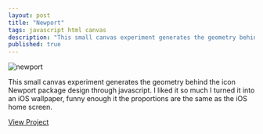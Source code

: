 ```yaml
---
layout: post
title: "Newport"
tags: javascript html canvas
description: "This small canvas experiment generates the geometry behind the icon Newport package design through javascript."
published: true
---
```


![newport]({{site.data.s3.blog}}mockup.png)

This small canvas experiment generates the geometry behind the icon Newport package design through javascript. I liked it so much I turned it into an iOS wallpaper, funny enough it the proportions are the same as the iOS home screen.

[View Project]({{site.data.s3.demo}}newport/)
